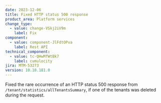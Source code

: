 ```yaml
---
date: 2023-12-06
title: Fixed HTTP status 500 response
product_area: Platform services
change_type:
  - value: change-VSkj2iV9m
    label: Fix
component:
  - value: component-JlFdtOPva
    label: Rest API
technical_component:
  - value: tc-QHwMfWtBk7
    label: cumulocity
jira: MTM-53273
version: 10.18.181.0
---
```

Fixed the rare occurrence of an HTTP status 500 response from <code>/tenant/statistics/allTenantsSummary</code>, if one of the tenants was deleted during the request.